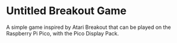 # Untitled Breakout Game
 
A simple game inspired by Atari Breakout that can be played on the Raspberry Pi Pico, with the Pico Display Pack.

